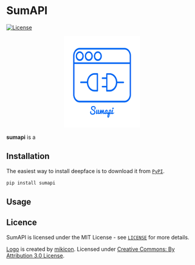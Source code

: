 # SumAPI

[![License](http://img.shields.io/:license-MIT-blue.svg?style=flat)](https://github.com/summarify/sumapi/blob/master/LICENSE)

<p align="center"><img src="https://raw.githubusercontent.com/summarify/sumapi/main/docs/sumapi_logo.png" width="200" height="240"></p>

**sumapi** is a 


## Installation

The easiest way to install deepface is to download it from [`PyPI`](https://pypi.org/project/sumapi/).

```python
pip install sumapi
```

## Usage




## Licence

SumAPI is licensed under the MIT License - see [`LICENSE`](https://github.com/summarify/sumapi/blob/master/LICENSE) for more details.

[Logo](https://thenounproject.com/search/?q=api&i=719168/) is created by [mikicon](https://thenounproject.com/mikicon/). Licensed under [Creative Commons: By Attribution 3.0 License](https://creativecommons.org/licenses/by/3.0/).
